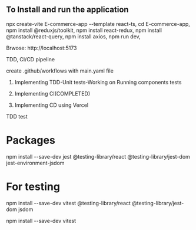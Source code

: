 
## To Install and run the application
npx create-vite E-commerce-app --template react-ts,
cd E-commerce-app,
npm install @reduxjs/toolkit,
npm install react-redux,
npm install @tanstack/react-query,
npm install axios,
npm run dev,

Brwose: http://localhost:5173

TDD, CI/CD pipeline

create .github/workflows with main.yaml file

1. Implementing TDD-Unit tests-Working on Running components tests

2. Implementing CI(COMPLETED)

3. Implementing CD using Vercel



TDD test

# Packages

npm install --save-dev jest @testing-library/react @testing-library/jest-dom jest-environment-jsdom


<!-- # TO INSTALL
npm install --save-dev @testing-library/react @testing-library/jest-dom @reduxjs/toolkit react-redux jest


npm install --save-dev ts-jest @types/jest


npm install --save-dev @testing-library/react @testing-library/jest-dom jest jest-environment-jsdom
npm install --save-dev @testing-library/user-event @babel/preset-env @babel/preset-react
npm install --save-dev ts-jest @types/jest @types/react-redux -->



# For testing

npm install --save-dev vitest @testing-library/react @testing-library/jest-dom jsdom

npm install --save-dev vitest